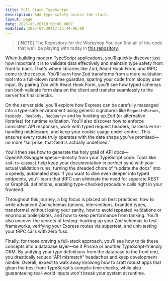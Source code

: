 ```yaml
---
title: Full Stack TypeScript
description: Add type-safety across the stack.
layout: page
date: 2025-03-20T19:00:00.000Z
modified: 2025-04-28T17:33:44-06:00
---
```


> [!NOTE] The Repository for the Workshop
> You can find all of the code that we'll be playing with today in [this repository](https://github.com/stevekinney/full-stack-typescript).

When building modern TypeScript applications, you'll quickly discover just how important it is to validate data effectively and maintain type safety from front to back. That's where libraries like Zod, React Hook Form, and tRPC come to the rescue. You'll learn how Zod transforms from a mere validation tool into a full-blown runtime guardian, sparing your code from sloppy user input. By pairing Zod with React Hook Form, you'll see how typed schemas can both validate form data on the client and transfer seamlessly to the server for final checks.

On the server side, you'll explore how Express can be carefully massaged into a type-safe environment using generic signatures like `Request<Params, ResBody, ReqBody, ReqQuery>` and by hooking up Zod (or alternative libraries) for runtime validation. You'll also discover how to enforce consistent API responses, work with typed request headers, harness error-handling middleware, and keep your cookie usage under control. This ensures every route truly operates with the data shape you've promised—no more “surprise, that field is actually undefined.”

You'll then see how to generate the holy grail of API docs—OpenAPI/Swagger specs—directly from your TypeScript code. Tools like `zod-to-openapi` help keep your documentation in perfect sync with your actual validation rules, turning the dreaded chore of “update the docs” into a speedy, automated step. If you want to dive even deeper into typed endpoints, you'll learn that tRPC can eliminate the need for separate REST or GraphQL definitions, enabling type-checked procedure calls right in your frontend.

Throughout this journey, a big focus is placed on best practices: how to write advanced Zod schemas (unions, intersections, branded types, transforms) without losing your sanity, how to avoid repeated validations or enormous boilerplates, and how to keep performance from tanking. You'll also uncover the secrets of testing: hooking up your Zod schemas to test frameworks, verifying your Express routes via supertest, and unit-testing your tRPC calls with zero fuss.

Finally, for those craving a full-stack approach, you'll see how to tie these concepts into a database layer—be it Prisma or another TypeScript-friendly ORM. By unifying your type definitions from the database to the front end, you drastically reduce “API mismatch” headaches and keep development nimble. Overall, expect to walk away knowing how to craft robust apps that glean the best from TypeScript's compile-time checks, while also guaranteeing real-world inputs won't break your system at runtime.
